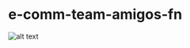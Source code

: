 # e-comm-team-amigos-fn
![ alt text ](https://img.shields.io/badge/APIs-text-FF4F8B?style=for-the-badge&logo=Tesla)

